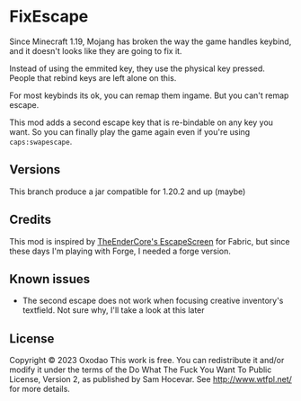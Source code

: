# FixEscape

Since Minecraft 1.19, Mojang has broken the way the game handles keybind, and it doesn't looks like they are going to fix it.

Instead of using the emmited key, they use the physical key pressed. People that rebind keys are left alone on this.

For most keybinds its ok, you can remap them ingame. But you can't remap escape.

This mod adds a second escape key that is re-bindable on any key you want. So you can finally play the game again even if you're using `caps:swapescape`.

## Versions

This branch produce a jar compatible for 1.20.2 and up (maybe)


## Credits

This mod is inspired by [TheEnderCore's EscapeScreen](https://github.com/theendercore/EscapeScreen) for Fabric, but since these days I'm playing with Forge, I needed a forge version.

## Known issues

- The second escape does not work when focusing creative inventory's textfield. Not sure why, I'll take a look at this later


## License

Copyright © 2023 Oxodao
This work is free. You can redistribute it and/or modify it under the
terms of the Do What The Fuck You Want To Public License, Version 2,
as published by Sam Hocevar. See http://www.wtfpl.net/ for more details.